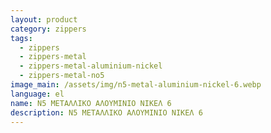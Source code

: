 ```yaml
---
layout: product
category: zippers
tags:
  - zippers
  - zippers-metal
  - zippers-metal-aluminium-nickel
  - zippers-metal-no5
image_main: /assets/img/n5-metal-aluminium-nickel-6.webp
language: el
name: N5 ΜΕΤΑΛΛΙΚΟ ΑΛΟΥΜΙΝΙΟ ΝΙΚΕΛ 6
description: N5 ΜΕΤΑΛΛΙΚΟ ΑΛΟΥΜΙΝΙΟ ΝΙΚΕΛ 6
---
```

